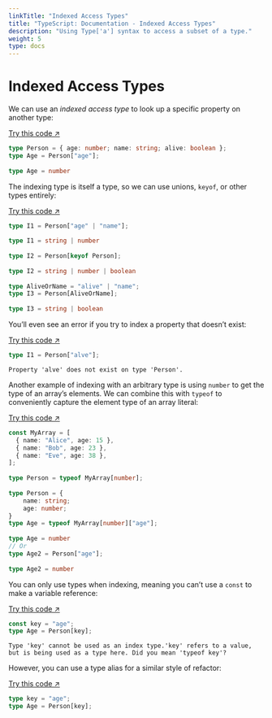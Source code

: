 ```yaml
---
linkTitle: "Indexed Access Types"
title: "TypeScript: Documentation - Indexed Access Types"
description: "Using Type['a'] syntax to access a subset of a type."
weight: 5
type: docs
---
```


# Indexed Access Types

We can use an *indexed access type* to look up a specific property on another type:

[Try this code ↗](https://www.typescriptlang.org/play#code/C4TwDgpgBAChBOBnA9gOygXigbygQwHMIAuKVAVwFsAjBAbjL0pKkWHgEtUCG8AbDgDcW1ZMj4Q86AL50AUKEhQAgkUywEKVAG0ARIQi6AuvID0pqJYB6AfiA)

```ts
type Person = { age: number; name: string; alive: boolean };
type Age = Person["age"];
     
type Age = number
```

The indexing type is itself a type, so we can use unions, `keyof`, or other types entirely:

[Try this code ↗](https://www.typescriptlang.org/play#code/C4TwDgpgBAChBOBnA9gOygXigbygQwHMIAuKVAVwFsAjBAbjL0pKkWHgEtUCG8AbDgDcW1ZMj4Q86AL50AUAHoFUALRqAxuWBqVc0JCgBJAIyZYCFKgDaAIkIQbUAD5QbqJg4C68pVD8A9AH45PXBoQwAmMzgkNCsAawgQZAAzc1jUb0VlAODQgwBBAWEAeXgAOQ8zO2KHZ1d3Zht5fXCAZmiLOKKhCDLK5izfXKA)

```ts
type I1 = Person["age" | "name"];
     
type I1 = string | number
 
type I2 = Person[keyof Person];
     
type I2 = string | number | boolean
 
type AliveOrName = "alive" | "name";
type I3 = Person[AliveOrName];
     
type I3 = string | boolean
```

You’ll even see an error if you try to index a property that doesn’t exist:

[Try this code ↗](https://www.typescriptlang.org/play#code/PTAEAEFMCdoe2gZwFygEwGYME4BQAXATwAdJQAFGROAO1AF5QBvUAQwHNJUaBXAWwBGMANygarPl1CJ80AJY12o1gBs5ANykC4cFZFZ0AvsNwhQAWksBjHvkvmCJMgEkAjAwpVaAbQBEqzV8AXWEgA)

```ts
type I1 = Person["alve"];
```

```text {filename="Generated error"}
Property 'alve' does not exist on type 'Person'.
```

Another example of indexing with an arbitrary type is using `number` to get the type of an array’s elements.
We can combine this with `typeof` to conveniently capture the element type of an array literal:

[Try this code ↗](https://www.typescriptlang.org/play#code/MYewdgzgLgBAsgTwIICcUEMEwLwwNoBQMMA3jGOgLYCmAXDAERIA2AlsNQwDQzoDmdGAEYArDAC+XIqXJVBDAEIgARt14D6AJgDMEqcTIUa9BgFEAbpx79B2gBx6CAXQDcBAlAQAHajAAK1CgQ4Dgwnj4gAGbwyGiYeGAArpTKga4EAPQZxDAAegD8Ht6+SAKh4dRRMagYCAnJqShOeAw2DOlZOQWZ2QDyKEU+MKXUmqEBQeAtbR3ZxAVAA)

```ts
const MyArray = [
  { name: "Alice", age: 15 },
  { name: "Bob", age: 23 },
  { name: "Eve", age: 38 },
];
 
type Person = typeof MyArray[number];
       
type Person = {
    name: string;
    age: number;
}
type Age = typeof MyArray[number]["age"];
     
type Age = number
// Or
type Age2 = Person["age"];
      
type Age2 = number
```

You can only use types when indexing, meaning you can’t use a `const` to make a variable reference:

[Try this code ↗](https://www.typescriptlang.org/play#code/PTAEAEFMCdoe2gZwFygEwFYDMAOdB2AFgE4AoAFwE8AHSUABRkTgDtQBeUAb1AEMBzSKhYBXALYAjGAG5QLXmKGhE5aAEsW-WbwA2agG5KJcODsi82AX2mkQoALSOAxiPKP7pJ6xWgA1pEoOUAAiAUhgmypaUABBQSDGJFYAbX9KAF1pIA)

```ts
const key = "age";
type Age = Person[key];
```

```text {filename="Generated error"}
Type 'key' cannot be used as an index type.'key' refers to a value, but is being used as a type here. Did you mean 'typeof key'?
```

However, you can use a type alias for a similar style of refactor:

[Try this code ↗](https://www.typescriptlang.org/play#code/C4TwDgpgBAChBOBnA9gOygXigbygQwHMIAuKVAVwFsAjBAbjL0pKkWHgEtUCG8AbDgDcW1ZMj4Q86AL50AUAHoFUALRqAxuWBqVc0JCgBrCCExQARIQjn5+6AEEiZuEjQBtYyAC6dIA)

```ts
type key = "age";
type Age = Person[key];
```
